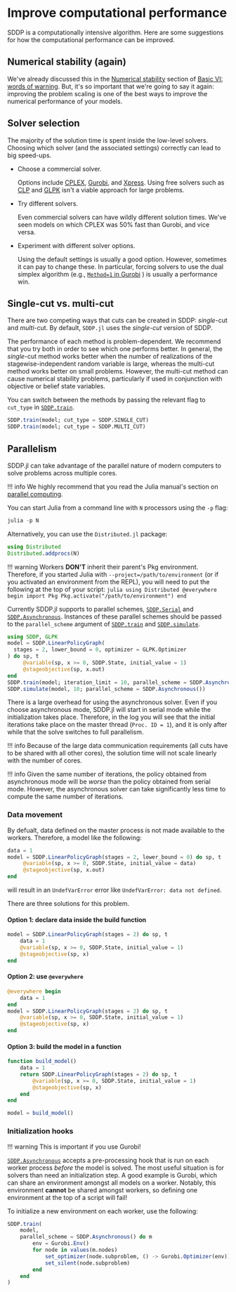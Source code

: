 # Improve computational performance

SDDP is a computationally intensive algorithm. Here are some suggestions for
how the computational performance can be improved.

## Numerical stability (again)

We've already discussed this in the [Numerical stability](@ref) section of
[Basic VI: words of warning](@ref). But, it's so important that we're going to
say it again: improving the problem scaling is one of the best ways to improve
the numerical performance of your models.

## Solver selection

The majority of the solution time is spent inside the low-level solvers.
Choosing which solver (and the associated settings) correctly can lead to big
speed-ups.

 - Choose a commercial solver.

   Options include [CPLEX](https://github.com/JuliaOpt/CPLEX.jl),
   [Gurobi](https://github.com/JuliaOpt/Gurobi.jl), and
   [Xpress](https://github.com/JuliaOpt/Xpress.jl). Using free solvers such as
   [CLP](https://github.com/JuliaOpt/Clp.jl) and
   [GLPK](https://github.com/JuliaOpt/GLPK.jl) isn't a viable approach for large
   problems.

- Try different solvers.

  Even commercial solvers can have wildly different solution times. We've seen
  models on which CPLEX was 50% fast than Gurobi, and vice versa.

- Experiment with different solver options.

  Using the default settings is usually a good option. However, sometimes it can
  pay to change these. In particular, forcing solvers to use the dual simplex
  algorithm (e.g., [`Method=1` in Gurobi](https://www.gurobi.com/documentation/8.1/refman/method.html)
  ) is usually a performance win.

## Single-cut vs. multi-cut

There are two competing ways that cuts can be created in SDDP: _single_-cut and
_multi_-cut. By default, `SDDP.jl` uses the _single-cut_ version of SDDP.

The performance of each method is problem-dependent. We recommend that you try
both in order to see which one performs better. In general, the _single_-cut
method works better when the number of realizations of the stagewise-independent
random variable is large, whereas the multi-cut method works better on small
problems. However, the multi-cut method can cause numerical stability problems,
particularly if used in conjunction with objective or belief state variables.

You can switch between the methods by passing the relevant flag to `cut_type` in
[`SDDP.train`](@ref).
```julia
SDDP.train(model; cut_type = SDDP.SINGLE_CUT)
SDDP.train(model; cut_type = SDDP.MULTI_CUT)
```

## Parallelism

SDDP.jl can take advantage of the parallel nature of modern computers to solve problems
across multiple cores.

!!! info
    We highly recommend that you read the Julia manual's section on [parallel computing](https://docs.julialang.org/en/v1/manual/parallel-computing/).

You can start Julia from a command line with `N` processors using the `-p` flag:
```julia
julia -p N
```

Alternatively, you can use the `Distributed.jl` package:
```julia
using Distributed
Distributed.addprocs(N)
```

!!! warning
    Workers **DON'T** inherit their parent's Pkg environment. Therefore, if you started
    Julia with `--project=/path/to/environment` (or if you activated an environment from the
    REPL), you will need to put the following at the top of your script:
    ```julia
    using Distributed
    @everywhere begin
        import Pkg
        Pkg.activate("/path/to/environment")
    end
    ```

Currently SDDP.jl supports to parallel schemes, [`SDDP.Serial`](@ref) and
[`SDDP.Asynchronous`](@ref). Instances of these parallel schemes should be passed to the
`parallel_scheme` argument of [`SDDP.train`](@ref) and [`SDDP.simulate`](@ref).

```julia
using SDDP, GLPK
model = SDDP.LinearPolicyGraph(
  stages = 2, lower_bound = 0, optimizer = GLPK.Optimizer
) do sp, t
     @variable(sp, x >= 0, SDDP.State, initial_value = 1)
     @stageobjective(sp, x.out)
end
SDDP.train(model; iteration_limit = 10, parallel_scheme = SDDP.Asynchronous())
SDDP.simulate(model, 10; parallel_scheme = SDDP.Asynchronous())
```

There is a large overhead for using the asynchronous solver. Even if you choose asynchronous
mode, SDDP.jl will start in serial mode while the initialization takes place. Therefore, in
the log you will see that the initial iterations take place on the master thread (`Proc. ID
= 1`), and it is only after while that the solve switches to full parallelism.

!!! info
    Because of the large data communication requirements (all cuts have to be shared with
    all other cores), the solution time will not scale linearly with the number of cores.

!!! info
    Given the same number of iterations, the policy obtained from asynchronous mode will be
    _worse_ than the policy obtained from serial mode. However, the asynchronous solver can
    take significantly less time to compute the same number of iterations.

### Data movement

By defualt, data defined on the master process is not made available to the workers.
Therefore, a model like the following:
```julia
data = 1
model = SDDP.LinearPolicyGraph(stages = 2, lower_bound = 0) do sp, t
     @variable(sp, x >= 0, SDDP.State, initial_value = data)
     @stageobjective(sp, x.out)
end
```
will result in an `UndefVarError` error like `UndefVarError: data not defined`.

There are three solutions for this problem.

#### Option 1: declare data inside the build function

```julia
model = SDDP.LinearPolicyGraph(stages = 2) do sp, t
    data = 1
    @variable(sp, x >= 0, SDDP.State, initial_value = 1)
    @stageobjective(sp, x)
end
```

#### Option 2: use `@everywhere`

```julia
@everywhere begin
    data = 1
end
model = SDDP.LinearPolicyGraph(stages = 2) do sp, t
    @variable(sp, x >= 0, SDDP.State, initial_value = 1)
    @stageobjective(sp, x)
end
```

#### Option 3: build the model in a function

```julia
function build_model()
    data = 1
    return SDDP.LinearPolicyGraph(stages = 2) do sp, t
        @variable(sp, x >= 0, SDDP.State, initial_value = 1)
        @stageobjective(sp, x)
    end
end

model = build_model()
```

### Initialization hooks

!!! warning
    This is important if you use Gurobi!

[`SDDP.Asynchronous`](@ref) accepts a pre-processing hook that is run on each worker process
_before_ the model is solved. The most useful situation is for solvers than need an
initialization step. A good example is Gurobi, which can share an environment amongst all
models on a worker. Notably, this environment **cannot** be shared amongst workers, so
defining one environment at the top of a script will fail!

To initialize a new environment on each worker, use the following:
```julia
SDDP.train(
    model,
    parallel_scheme = SDDP.Asynchronous() do m
        env = Gurobi.Env()
        for node in values(m.nodes)
            set_optimizer(node.subproblem, () -> Gurobi.Optimizer(env))
            set_silent(node.subproblem)
        end
    end
)
```
